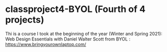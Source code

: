 # classproject4-BYOL (Fourth of 4 projects)
Thi is a course I took at the beginning of the year (Winter and Spring 2021): Web Design Essentials with Daniel Walter Scott from BYOL : https://www.bringyourownlaptop.com/
